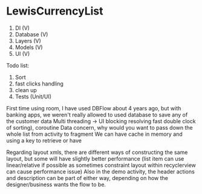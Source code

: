 # LewisCurrencyList


1) DI (V)
2) Database (V)
3) Layers (V)
4) Models (V)
5) UI (V)

Todo list:
1) Sort
2) fast clicks handling
3) clean up
4) Tests (Unit/UI)

First time using room, I have used DBFlow about 4 years ago, but with banking apps, 
we weren't really allowed to used database to save any of the customer data
Multi threading -> UI blocking resolving fast double clock of sorting), coroutine
Data concern, why would you want to pass down the whole list from activity to fragment
We can have cache in memory and using a key to retrieve or have

Regarding layout xmls, there are different ways of constructing the same layout, but some will have slightly better performance
(list item can use linear/relative if possible as sometimes constraint layout within recyclerview can cause performance issue)
Also in the demo activity, the header actions and description can be part of either way, depending on how the designer/business wants the flow to be. 